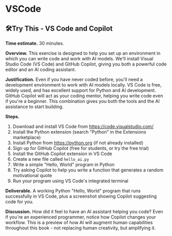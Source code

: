 # VSCode

## 🛠️Try This - VS Code and Copilot

**Time estimate.** 30 minutes.

**Overview.** This exercise is designed to help you set up an environment in which you can write code and work with AI models. We'll install Visual Studio Code (VS Code) and GitHub Copilot, giving you both a powerful code editor and an AI coding assistant.

**Justification.** Even if you have never coded before, you'll need a development environment to work with AI models locally. VS Code is free, widely used, and has excellent support for Python and AI development. GitHub Copilot will act as your coding mentor, helping you write code even if you're a beginner. This combination gives you both the tools and the AI assistance to start building.

**Steps.**
1. Download and install VS Code from https://code.visualstudio.com/
2. Install the Python extension (search "Python" in the Extensions marketplace)
3. Install Python from https://python.org (if not already installed)
4. Sign up for GitHub Copilot (free for students, or try the free trial)
5. Install the GitHub Copilot extension in VS Code
6. Create a new file called `hello_ai.py`
7. Write a simple "Hello, World" program in Python
8. Try asking Copilot to help you write a function that generates a random motivational quote
9. Run your program using VS Code's integrated terminal

**Deliverable.** A working Python "Hello, World" program that runs successfully in VS Code, plus a screenshot showing Copilot suggesting code for you.

**Discussion.** How did it feel to have an AI assistant helping you code? Even if you're an experienced programmer, notice how Copilot changes your workflow. This is a preview of how AI will augment human capabilities throughout this book - not replacing human creativity, but amplifying it. 
